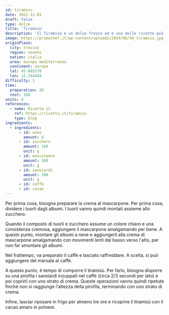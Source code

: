 ```yaml
---
id: tiramisu
date: 2022-12-01
draft: false
type: dolce
title: 'Tiramisù'
description: 'Il Tiramisù è un dolce fresco ed è una delle ricette più conosciute e antiche d’Italia. Ci sono stati molti dibattiti sulla sua origine, ma le varie fonti ormai decretano il Veneto, precisamente Treviso, come la città dove questo dolce ha visto la luce.'
image: https://primochef.it/wp-content/uploads/2019/06/SH_tiramisu.jpg
originPlace:
  city: treviso
  region: veneto
  nation: italia
  area: europa mediterranea
  continent: europa
  lat: 45.665278
  lon: 12.244444
difficulty: 1
time:
  preparation: 20
  rest: 180
units: 6
references:
  - name: Ricetta.it
    ref: https://ricetta.it/tiramisu
    type: blog
ingredients:
  - ingredients:
      - id: uovo
        amount: 4
      - id: zucchero
        amount: 100
        unit: g
      - id: mascarpone
        amount: 500
        unit: g
      - id: savoiardi
        amount: 300
        unit: g
      - id: caffe
      - id: cacao
---
```


Per prima cosa, bisogna preparare la crema al mascarpone. Per prima cosa, dividere i tuorli dagli albumi. I tuorli vanno quindi montati assieme allo zucchero.

Quando il composto di tuorli e zucchero assume un colore chiaro e una consistenza cremosa, aggiungere il mascarpone amalgamando per bene. A questo punto, montare gli albumi a neve e aggiungerli alla crema di mascarpone amalgamando con movimenti lenti dal basso verso l'alto, per non far smontare gli albumi.

Nel frattempo, va preparato il caffè e lasciato raffreddare. A scelta, si può aggiungere del marsala al caffè.

A questo punto, è tempo di comporre il tiramisù. Per farlo, bisogna disporre su una pirofila i savoiardi inzuppati nel caffè (circa 2/3 secondi per lato) e poi coprirli con uno strato di crema. Queste operazioni vanno quindi ripetute finché non si raggiunge l'altezza della pirofila, terminando con uno strato di crema.

Infine, lasciar riposare in frigo per almeno tre ore e ricoprire il tiramisù con il cacao amaro in polvere.
